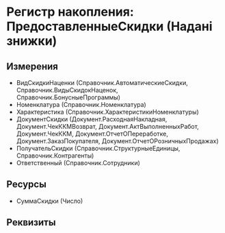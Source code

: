 ﻿# Регистр накопления: ПредоставленныеСкидки (Надані знижки)

## Измерения

- ВидСкидкиНаценки (Справочник.АвтоматическиеСкидки, Справочник.ВидыСкидокНаценок, Справочник.БонусныеПрограммы)
- Номенклатура (Справочник.Номенклатура)
- Характеристика (Справочник.ХарактеристикиНоменклатуры)
- ДокументСкидки (Документ.РасходнаяНакладная, Документ.ЧекККМВозврат, Документ.АктВыполненныхРабот, Документ.ЧекККМ, Документ.ОтчетОПереработке, Документ.ЗаказПокупателя, Документ.ОтчетОРозничныхПродажах)
- ПолучательСкидки (Справочник.СтруктурныеЕдиницы, Справочник.Контрагенты)
- Ответственный (Справочник.Сотрудники)

## Ресурсы

- СуммаСкидки (Число)

## Реквизиты


